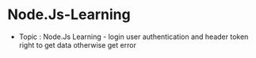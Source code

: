 # Node.Js-Learning

- Topic : Node.Js Learning
        - login user authentication and header token right to get data otherwise get error
